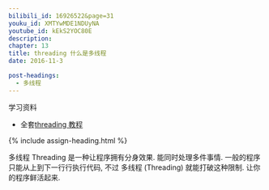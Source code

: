 ```yaml
---
bilibili_id: 16926522&page=31
youku_id: XMTYwMDE1NDUyNA
youtube_id: kEkS2YOC80E
description: 
chapter: 13
title: threading 什么是多线程
date: 2016-11-3

post-headings:
  - 多线程
---
```



学习资料
  * 全套[threading 教程](/tutorials/python-basic/threading/)


{% include assign-heading.html %}

多线程 Threading 是一种让程序拥有分身效果.
能同时处理多件事情. 一般的程序只能从上到下一行行执行代码, 不过 多线程 (Threading) 就能打破这种限制.
让你的程序鲜活起来.
